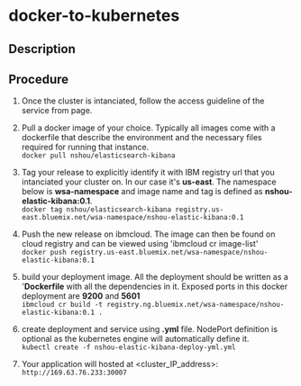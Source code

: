 # docker-to-kubernetes
## Description

## Procedure
1. Once the cluster is intanciated, follow the access guideline of the service from page.

2. Pull a docker image of your choice. Typically all images come with a dockerfile that describe the environment and the necessary files required for running that instance.<br/>
`
docker pull nshou/elasticsearch-kibana
`

3. Tag your release to explicitly identify it with IBM registry url that you intanciated your cluster on. In our case it's **us-east**. The namespace below is **wsa-namespace** and image name and tag is defined as **nshou-elastic-kibana:0.1**.<br/>
`docker tag nshou/elasticsearch-kibana registry.us-east.bluemix.net/wsa-namespace/nshou-elastic-kibana:0.1`
 
4. Push the new release on ibmcloud. The image can then be found on cloud registry and can be viewed using 'ibmcloud cr image-list'<br/>
`docker push registry.us-east.bluemix.net/wsa-namespace/nshou-elastic-kibana:0.1`
 
5. build your deployment image. All the deployment should be written as a '**Dockerfile** with all the dependencies in it. Exposed ports in this docker deployment are **9200** and **5601**<br/>
`ibmcloud cr build -t registry.ng.bluemix.net/wsa-namespace/nshou-elastic-kibana:0.1 .`
 
6. create deployment and service using **.yml** file. NodePort definition is optional as the kubernetes engine will automatically define it.<br/>
`kubectl create -f nshou-elastic-kibana-deploy-yml.yml`
 
7. Your application will hosted at <cluster_IP_address>:<NodePort><br/>
`http://169.63.76.233:30007`
